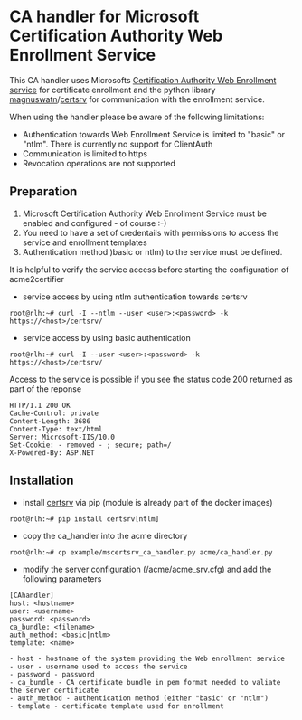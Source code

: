 # CA handler for Microsoft Certification Authority Web Enrollment Service

This CA handler uses Microsofts [Certification Authority Web Enrollment service](https://docs.microsoft.com/en-us/previous-versions/windows/it-pro/windows-server-2012-r2-and-2012/hh831649(v=ws.11)) for certificate enrollment 
and the python library [magnuswatn](https://github.com/magnuswatn/)/[certsrv](https://github.com/magnuswatn/certsrv) for communication with the enrollment service.

When using the handler please be aware of the following limitations:

- Authentication towards Web Enrollment Service is limited to "basic" or "ntlm". There is currently no support for ClientAuth
- Communication is limited to https
- Revocation operations are not supported

## Preparation
1. Microsoft Certification Authority Web Enrollment Service must be enabled and configured - of course :-)
2. You need to have a set of credentails with permissions to access the service and enrollment templates
3. Authentication method )basic or ntlm) to the service must be defined.

It is helpful to verify the service access before starting the configuration of acme2certifier
- service access by using ntlm authentication towards certsrv
```
root@rlh:~# curl -I --ntlm --user <user>:<password> -k https://<host>/certsrv/
```
- service access by using basic authentication
```
root@rlh:~# curl -I --user <user>:<password> -k https://<host>/certsrv/
```

Access to the service is possible if you see the status code 200 returned as part of the reponse
```
HTTP/1.1 200 OK
Cache-Control: private
Content-Length: 3686
Content-Type: text/html
Server: Microsoft-IIS/10.0
Set-Cookie: - removed - ; secure; path=/
X-Powered-By: ASP.NET
```

## Installation

- install [certsrv](https://github.com/magnuswatn/certsrv) via pip (module is already part of the docker images)
```
root@rlh:~# pip install certsrv[ntlm]
```
- copy the ca_handler into the acme directory
```
root@rlh:~# cp example/mscertsrv_ca_handler.py acme/ca_handler.py
```
- modify the server configuration (/acme/acme_srv.cfg) and add the following parameters
```
[CAhandler]
host: <hostname>
user: <username>
password: <password>
ca_bundle: <filename>
auth_method: <basic|ntlm>
template: <name>
```
    - host - hostname of the system providing the Web enrollment service
    - user - username used to access the service
    - password - password
    - ca_bundle - CA certificate bundle in pem format needed to valiate the server certificate
    - auth_method - authentication method (either "basic" or "ntlm")
    - template - certificate template used for enrollment
